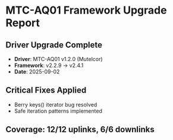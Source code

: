 # MTC-AQ01 Framework Upgrade Report

## Driver Upgrade Complete
- **Driver**: MTC-AQ01 v1.2.0 (Mutelcor)
- **Framework**: v2.2.9 → v2.4.1
- **Date**: 2025-09-02

## Critical Fixes Applied
- Berry keys() iterator bug resolved
- Safe iteration patterns implemented

## Coverage: 12/12 uplinks, 6/6 downlinks
